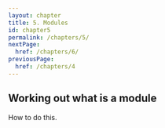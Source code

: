```yaml
---
layout: chapter
title: 5. Modules
id: chapter5
permalink: /chapters/5/
nextPage:
  href: /chapters/6/
previousPage:
  href: /chapters/4
---
```


## Working out what is a module

How to do this.